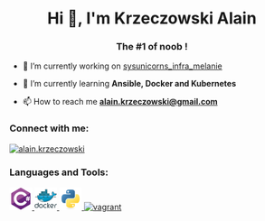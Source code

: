 <h1 align="center">Hi 👋, I'm Krzeczowski Alain</h1>
<h3 align="center">The #1 of noob !</h3>

- 🔭 I’m currently working on [sysunicorns_infra_melanie](https://github.com/DeerHide/sysunicorns_infra_melanie)

- 🌱 I’m currently learning **Ansible, Docker and Kubernetes**

- 📫 How to reach me **alain.krzeczowski@gmail.com**

<h3 align="left">Connect with me:</h3>
<p align="left">
<a href="https://www.linkedin.com/in/alain-krzeczowski/" target="blank"><img align="center" src="https://raw.githubusercontent.com/rahuldkjain/github-profile-readme-generator/master/src/images/icons/Social/linked-in-alt.svg" alt="alain.krzeczowski" height="30" width="40" /></a>
</p>

<h3 align="left">Languages and Tools:</h3>
<p align="left"> <a href="https://www.w3schools.com/cs/" target="_blank" rel="noreferrer"> <img src="https://raw.githubusercontent.com/devicons/devicon/master/icons/csharp/csharp-original.svg" alt="csharp" width="40" height="40"/> </a> <a href="https://www.docker.com/" target="_blank" rel="noreferrer"> <img src="https://raw.githubusercontent.com/devicons/devicon/master/icons/docker/docker-original-wordmark.svg" alt="docker" width="40" height="40"/> </a> <a href="https://www.python.org" target="_blank" rel="noreferrer"> <img src="https://raw.githubusercontent.com/devicons/devicon/master/icons/python/python-original.svg" alt="python" width="40" height="40"/> </a> <a href="https://www.vagrantup.com/" target="_blank" rel="noreferrer"> <img src="https://www.vectorlogo.zone/logos/vagrantup/vagrantup-icon.svg" alt="vagrant" width="40" height="40"/> </a> </p>
